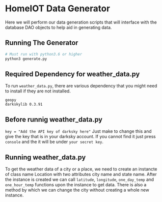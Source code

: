 # HomeIOT Data Generator

Here we will perform our data generation scripts that will interface with the database DAO objects to help aid in generating data.

## Running The Generator

```bash
# Must run with python3.6 or higher
python3 generate.py
```
## Required Dependency for weather_data.py

To run `weather_data.py`, there are various dependency that you might need to install if they are not installed.
```
geopy
darkskylib 0.3.91
```
## Before runnig weather_data.py
```key = "Add the API key of darksky here"``` Just make to change this and give the key that is in your darksky account. If you cannot find it just press `console` 
and the it will be under `your secret key`.




## Running weather_data.py
To get the weather data of a city or a place, we need to create an instancte of class name Location with two attributes city name and state name. 
After the instance is created we can call `latitude`, `longitude`, `one_day_temp` and `one_hour_temp` functions upon the instance to get data.
There is also a method by which we can change the city without creating a whole new instance.

